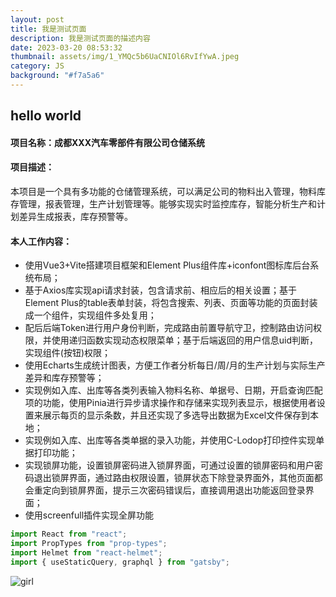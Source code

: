 ```yaml
---
layout: post
title: 我是测试页面
description: 我是测试页面的描述内容
date: 2023-03-20 08:53:32
thumbnail: assets/img/1_YMQc5b6UaCNIOl6RvIfYwA.jpeg
category: JS
background: "#f7a5a6"
---
```

## hello world

#### 项目名称：成都XXX汽车零部件有限公司仓储系统

#### 项目描述：

本项目是一个具有多功能的仓储管理系统，可以满足公司的物料出入管理，物料库存管理，报表管理，生产计划管理等。能够实现实时监控库存，智能分析生产和计划差异生成报表，库存预警等。 

#### 本人工作内容：

* 使用Vue3+Vite搭建项目框架和Element Plus组件库+iconfont图标库后台系统布局；
* 基于Axios库实现api请求封装，包含请求前、相应后的相关设置；基于Element Plus的table表单封装，将包含搜索、列表、页面等功能的页面封装成一个组件，实现组件多处复用；
* 配后后端Token进行用户身份判断，完成路由前置导航守卫，控制路由访问权限，并使用递归函数实现动态权限菜单；基于后端返回的用户信息uid判断，实现组件(按钮)权限；
* 使用Echarts生成统计图表，方便工作者分析每日/周/月的生产计划与实际生产差异和库存预警等；
* 实现例如入库、出库等各类列表输入物料名称、单据号、日期，开启查询匹配项的功能，使用Pinia进行异步请求操作和存储来实现列表显示，根据使用者设置来展示每页的显示条数，并且还实现了多选导出数据为Excel文件保存到本地；
* 实现例如入库、出库等各类单据的录入功能，并使用C-Lodop打印控件实现单据打印功能；
* 实现锁屏功能，设置锁屏密码进入锁屏界面，可通过设置的锁屏密码和用户密码退出锁屏界面，通过路由权限设置，锁屏状态下除登录界面外，其他页面都会重定向到锁屏界面，提示三次密码错误后，直接调用退出功能返回登录界面；
* 使用screenfull插件实现全屏功能

```javascript
import React from "react";
import PropTypes from "prop-types";
import Helmet from "react-helmet";
import { useStaticQuery, graphql } from "gatsby";
```

![girl](assets/img/aae.png "girl")